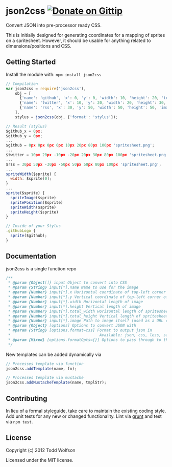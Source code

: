 # json2css [![Donate on Gittip](http://badgr.co/gittip/twolfson.png)](https://www.gittip.com/twolfson/)

Convert JSON into pre-processor ready CSS.

This is initially designed for generating coordinates for a mapping of sprites on a spritesheet. However, it should be usable for anything related to dimensions/positions and CSS.

## Getting Started
Install the module with: `npm install json2css`

```javascript
// Compilation
var json2css = require('json2css'),
    obj = [
      {'name': 'github', 'x': 0, 'y': 0, 'width': 10, 'height': 20, 'total_width': 80, 'total_height': 100, 'image': 'spritesheet.png'},
      {'name': 'twitter', 'x': 10, 'y': 20, 'width': 20, 'height': 30, 'total_width': 80, 'total_height': 100, 'image': 'spritesheet.png'},
      {'name': 'rss', 'x': 30, 'y': 50, 'width': 50, 'height': 50, 'image': 'spritesheet.png'}
    ],
    stylus = json2css(obj, {'format': 'stylus'});

// Result (stylus)
$github_x = 0px;
$github_y = 0px;
...
$github = 0px 0px 0px 0px 10px 20px 80px 100px 'spritesheet.png';
...
$twitter = 10px 20px -10px -20px 20px 30px 80px 100px 'spritesheet.png';
...
$rss = 30px 50px -30px -50px 50px 50px 80px 100px 'spritesheet.png';
...
spriteWidth($sprite) {
  width: $sprite[0];
}
...
sprite($sprite) {
  spriteImage($sprite)
  spritePosition($sprite)
  spriteWidth($sprite)
  spriteHeight($sprite)
}

// Inside of your Stylus
.githubLogo {
  sprite($github);
}
```

## Documentation
json2css is a single function repo
```js
/**
 * @param {Object[]} input Object to convert into CSS
 * @param {String} input[*].name Name to use for the image
 * @param {Number} input[*].x Horizontal coordinate of top-left corner of image
 * @param {Number} input[*].y Vertical coordinate of top-left corner of image
 * @param {Number} input[*].width Horizontal length of image
 * @param {Number} input[*].height Vertical length of image
 * @param {Number} input[*].total_width Horizontal length of spritesheet
 * @param {Number} input[*].total_height Vertical length of spritesheet
 * @param {Number} input[*].image Path to image itself (used as a URL component)
 * @param {Object} [options] Options to convert JSON with
 * @param {String} [options.format=css] Format to output json in
 *                                       Available: json, css, less, sass, scss, stylus
 * @param {Mixed} [options.formatOpts={}] Options to pass through to the formatter
 */
```

New templates can be added dynamically via
```js
// Processes template via function
json2css.addTemplate(name, fn);

// Processes template via mustache
json2css.addMustacheTemplate(name, tmplStr);
```

## Contributing
In lieu of a formal styleguide, take care to maintain the existing coding style. Add unit tests for any new or changed functionality. Lint via [grunt](https://github.com/cowboy/grunt) and test via `npm test`.

## License
Copyright (c) 2012 Todd Wolfson

Licensed under the MIT license.
